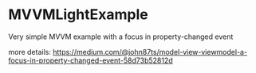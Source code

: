 # MVVMLightExample
Very simple MVVM example with a focus in property-changed event

more details: https://medium.com/@john87ts/model-view-viewmodel-a-focus-in-property-changed-event-58d73b52812d 
